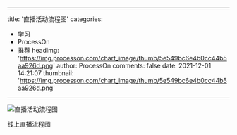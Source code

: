 
---
title: '直播活动流程图'
categories: 
 - 学习
 - ProcessOn
 - 推荐
headimg: 'https://img.processon.com/chart_image/thumb/5e549bc6e4b0cc44b5aa926d.png'
author: ProcessOn
comments: false
date: 2021-12-01 14:21:07
thumbnail: 'https://img.processon.com/chart_image/thumb/5e549bc6e4b0cc44b5aa926d.png'
---

<div>   
<img class="thumb" alt="直播活动流程图" src="https://img.processon.com/chart_image/thumb/5e549bc6e4b0cc44b5aa926d.png" referrerpolicy="no-referrer">
<p>线上直播流程图</p>  
</div>
            